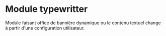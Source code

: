 # Module typewritter
Module faisant office de bannière dynamique ou le contenu textuel change à partir d'une configuration utilisateur.
